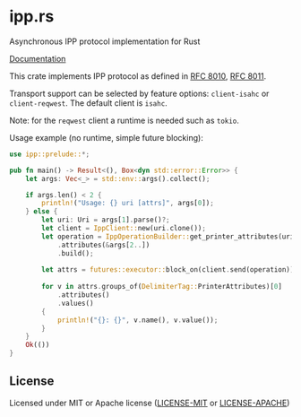 # ipp.rs

Asynchronous IPP protocol implementation for Rust

[Documentation](https://docs.rs/ipp)

This crate implements IPP protocol as defined in [RFC 8010](https://tools.ietf.org/html/rfc8010), [RFC 8011](https://tools.ietf.org/html/rfc8011).

Transport support can be selected by feature options: `client-isahc` or `client-reqwest`.
The default client is `isahc`.

Note: for the `reqwest` client a runtime is needed such as `tokio`.

Usage example (no runtime, simple future blocking):

```rust
use ipp::prelude::*;

pub fn main() -> Result<(), Box<dyn std::error::Error>> {
    let args: Vec<_> = std::env::args().collect();

    if args.len() < 2 {
        println!("Usage: {} uri [attrs]", args[0]);
    } else {
        let uri: Uri = args[1].parse()?;
        let client = IppClient::new(uri.clone());
        let operation = IppOperationBuilder::get_printer_attributes(uri)
            .attributes(&args[2..])
            .build();
    
        let attrs = futures::executor::block_on(client.send(operation))?;
    
        for v in attrs.groups_of(DelimiterTag::PrinterAttributes)[0]
            .attributes()
            .values()
        {
            println!("{}: {}", v.name(), v.value());
        }
    }
    Ok(())
}
```

## License

Licensed under MIT or Apache license ([LICENSE-MIT](https://opensource.org/licenses/MIT) or [LICENSE-APACHE](https://opensource.org/licenses/Apache-2.0))
